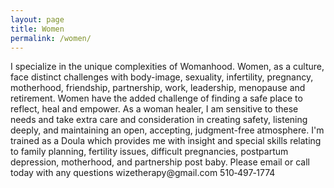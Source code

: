 ```yaml
---
layout: page
title: Women 
permalink: /women/
---
```

<p class="text-justify">
I specialize in the unique complexities of Womanhood.  Women, as a culture, face distinct challenges with body-image, sexuality, infertility, pregnancy, motherhood, friendship, partnership, work, leadership, menopause and retirement.  Women have the added challenge of finding a safe place to reflect, heal and empower.  As a woman healer, I am sensitive to these needs and take extra care and consideration in creating safety, listening deeply, and maintaining an open, accepting, judgment-free atmosphere.  I'm trained as a Doula which provides me with insight and special skills relating to family planning, fertility issues, difficult pregnancies, postpartum depression, motherhood, and partnership post baby.  Please email or call today with any questions wizetherapy@gmail.com 510&#8209;497&#8209;1774
</p>

